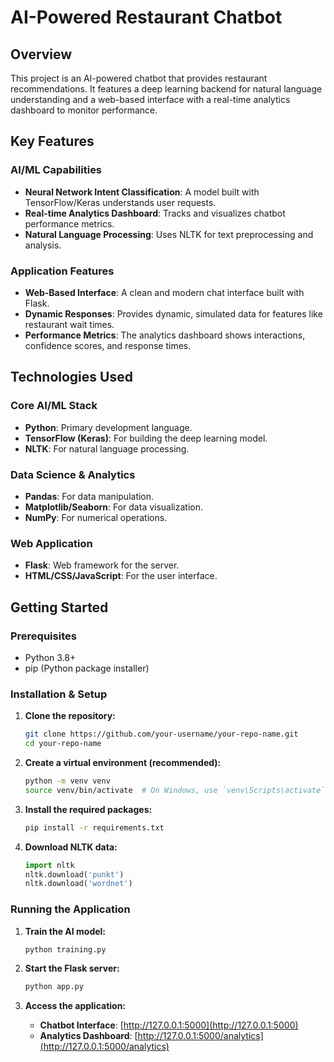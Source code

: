 # AI-Powered Restaurant Chatbot

## Overview
This project is an AI-powered chatbot that provides restaurant recommendations. It features a deep learning backend for natural language understanding and a web-based interface with a real-time analytics dashboard to monitor performance.

## Key Features

### AI/ML Capabilities
- **Neural Network Intent Classification**: A model built with TensorFlow/Keras understands user requests.
- **Real-time Analytics Dashboard**: Tracks and visualizes chatbot performance metrics.
- **Natural Language Processing**: Uses NLTK for text preprocessing and analysis.

### Application Features
- **Web-Based Interface**: A clean and modern chat interface built with Flask.
- **Dynamic Responses**: Provides dynamic, simulated data for features like restaurant wait times.
- **Performance Metrics**: The analytics dashboard shows interactions, confidence scores, and response times.

## Technologies Used

### Core AI/ML Stack
- **Python**: Primary development language.
- **TensorFlow (Keras)**: For building the deep learning model.
- **NLTK**: For natural language processing.

### Data Science & Analytics
- **Pandas**: For data manipulation.
- **Matplotlib/Seaborn**: For data visualization.
- **NumPy**: For numerical operations.

### Web Application
- **Flask**: Web framework for the server.
- **HTML/CSS/JavaScript**: For the user interface.

## Getting Started

### Prerequisites
- Python 3.8+
- pip (Python package installer)

### Installation & Setup

1.  **Clone the repository:**
    ```bash
    git clone https://github.com/your-username/your-repo-name.git
    cd your-repo-name
    ```

2.  **Create a virtual environment (recommended):**
    ```bash
    python -m venv venv
    source venv/bin/activate  # On Windows, use `venv\Scripts\activate`
    ```

3.  **Install the required packages:**
    ```bash
    pip install -r requirements.txt
    ```

4.  **Download NLTK data:**
    ```python
    import nltk
    nltk.download('punkt')
    nltk.download('wordnet')
    ```

### Running the Application

1.  **Train the AI model:**
    ```bash
    python training.py
    ```

2.  **Start the Flask server:**
    ```bash
    python app.py
    ```

3.  **Access the application:**
    - **Chatbot Interface**: [http://127.0.0.1:5000](http://127.0.0.1:5000)
    - **Analytics Dashboard**: [http://127.0.0.1:5000/analytics](http://127.0.0.1:5000/analytics)

